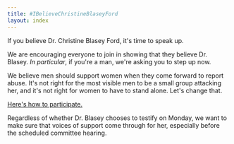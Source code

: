 ```yaml
---
title: #IBelieveChristineBlaseyFord
layout: index
---
```


If you believe Dr. Christine Blasey Ford, it's time to speak up.

We are encouraging everyone to join in showing that they believe Dr. Blasey.
_In particular_, if you're a man, we're asking you to step up now.

We believe men should support women when they come forward to report abuse.
It's not right for the most visible men to be a small group attacking her,
and it's not right for women to have to stand alone.  Let's change that.

[Here's how to participate.](howto.html)

Regardless of whether Dr. Blasey chooses to testify on Monday,
we want to make sure that voices of support come through for her,
especially before the scheduled committee hearing.
